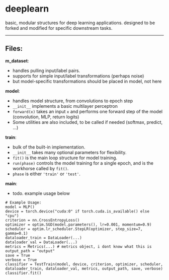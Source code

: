 # deeplearn
basic, modular structures for deep learning applications.
designed to be forked and modified for specific downstream tasks.

---

## Files:

**m_dataset**:
- handles pulling input/label pairs. 
- supports for simple input/label transformations (perhaps noise)
- but model-specific transformations should be placed in model, not here

**model**:
- handles model structure, from convolutions to epoch step
- `__init__` implements a basic multilayer perceptron
- `forward(x)` takes an input `x` and performs one forward step of the model (convolution, MLP, return logits)
- Some utilities are also included, to be called if needed (softmax, predict, ...)

**train**:
- bulk of the built-in implementation. 
- `__init__` takes many optional parameters for flexibility.
- `fit()` is the main loop structure for model training.
- `run(phase)` controls the model training for a single epoch, and is the workhorse called by `fit()`.
- `phase` is either `'train'` or `'test'`.

**main**:
- todo. example usage below
```
# Example Usage:
model = MLP()
device = torch.device("cuda:0" if torch.cuda.is_available() else "cpu")
criterion = nn.CrossEntropyLoss()
optimizer = optim.SGD(model.parameters(), lr=0.001, momentum=0.9)
scheduler = optim.lr_scheduler.StepLR(optimizer, step_size=7, gamma=0.1)
dataloader_train = DataLoader(...)
dataloader_val = DataLoader(...)
metrics = Metrics(...) # metrics object, i dont know what this is
output_path = "output"
save = True
verbose = True
classifier = TestTrain(model, device, criterion, optimizer, scheduler, dataloader_train, dataloader_val, metrics, output_path, save, verbose)
classifier.fit()
```
